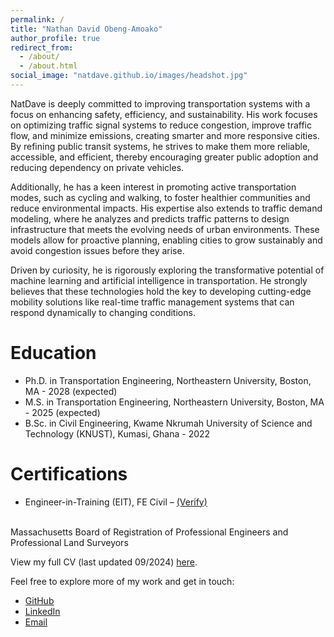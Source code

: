 ```yaml
---
permalink: /
title: "Nathan David Obeng-Amoako"
author_profile: true
redirect_from: 
  - /about/
  - /about.html
social_image: "natdave.github.io/images/headshot.jpg"
---
```

NatDave is deeply committed to improving transportation systems with a focus on enhancing safety, efficiency, and sustainability. His work focuses on optimizing traffic signal systems to reduce congestion, improve traffic flow, and minimize emissions, creating smarter and more responsive cities. By refining public transit systems, he strives to make them more reliable, accessible, and efficient, thereby encouraging greater public adoption and reducing dependency on private vehicles.

Additionally, he has a keen interest in promoting active transportation modes, such as cycling and walking, to foster healthier communities and reduce environmental impacts. His expertise also extends to traffic demand modeling, where he analyzes and predicts traffic patterns to design infrastructure that meets the evolving needs of urban environments. These models allow for proactive planning, enabling cities to grow sustainably and avoid congestion issues before they arise.

Driven by curiosity, he is rigorously exploring the transformative potential of machine learning and artificial intelligence in transportation. He strongly believes that these technologies hold the key to developing cutting-edge mobility solutions like real-time traffic management systems that can respond dynamically to changing conditions.

Education
======
* Ph.D. in Transportation Engineering, Northeastern University, Boston, MA - 2028 (expected)
* M.S. in Transportation Engineering, Northeastern University, Boston, MA - 2025 (expected)
* B.Sc. in Civil Engineering, Kwame Nkrumah University of Science and Technology (KNUST), Kumasi, Ghana - 2022

Certifications
======
*	Engineer-in-Training (EIT), FE Civil – [(Verify)](https://www.credly.com/badges/35f81516-e8ec-40a4-ad6c-beb2d54a2894)
<br>
Massachusetts Board of Registration of Professional Engineers and Professional Land Surveyors

View my full CV (last updated 09/2024) [here](https://natdave.github.io/files/cv.pdf).

Feel free to explore more of my work and get in touch:
- [GitHub](https://github.com/natdave)
- [LinkedIn](https://www.linkedin.com/in/natdave/)
- [Email](mailto:natdave545@gmail.com)
